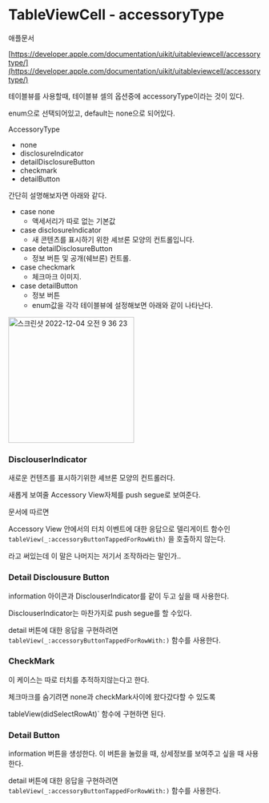 # TableViewCell - accessoryType

애플문서

[https://developer.apple.com/documentation/uikit/uitableviewcell/accessorytype/](https://developer.apple.com/documentation/uikit/uitableviewcell/accessorytype/)

테이블뷰를 사용할때, 테이블뷰 셀의 옵션중에 accessoryType이라는 것이 있다.

enum으로 선택되어있고, default는 none으로 되어있다.

AccessoryType

- none
- disclosureIndicator
- detailDisclosureButton
- checkmark
- detailButton

간단히 설명해보자면 아래와 같다.

- case none
  - 액세서리가 따로 없는 기본값
- case disclosureIndicator
  - 새 콘텐츠를 표시하기 위한 셰브론 모양의 컨트롤입니다.
- case detailDisclosureButton
  - 정보 버튼 및 공개(쉐브론) 컨트롤.
- case checkmark
  - 체크마크 이미지.
- case detailButton
  - 정보 버튼
  - enum값을 각각 테이블뷰에 설정해보면 아래와 같이 나타난다.


<img width="251" alt="스크린샷 2022-12-04 오전 9 36 23" src="https://user-images.githubusercontent.com/76529148/205469300-0b4eb7f8-c55a-4378-a2f8-06f2c46386cb.png">


### DisclouserIndicator

새로운 컨텐츠를 표시하기위한 셰브론 모양의 컨트롤러다.

새롭게 보여줄 Accessory View자체를 push segue로 보여준다.

문서에 따르면 

Accessory View 안에서의 터치 이벤트에 대한 응답으로 델리게이트 함수인`tableView(_:accessoryButtonTappedForRowWith)`  을 호출하지 않는다. 

 
라고 써있는데 이 말은 나머지는 저기서 조작하라는 말인가..

### Detail Disclousure Button

information 아이콘과 DisclouserIndicator를 같이 두고 싶을 때 사용한다.

DisclouserIndicator는 마찬가지로 push segue를 할 수있다. 

detail 버튼에 대한 응답을 구현하려면 `tableView(_:accessoryButtonTappedForRowWith:)` 함수를 사용한다.

### CheckMark

이 케이스는 따로 터치를 추적하지않는다고 한다. 

체크마크를 숨기려면 none과 checkMark사이에 왔다갔다할 수 있도록

tableView(didSelectRowAt)` 함수에 구현하면 된다.

### Detail Button

information 버튼을 생성한다. 이 버튼을 눌렀을 때, 상세정보를 보여주고 싶을 때 사용한다.

detail 버튼에 대한 응답을 구현하려면 `tableView(_:accessoryButtonTappedForRowWith:)` 함수를 사용한다.
